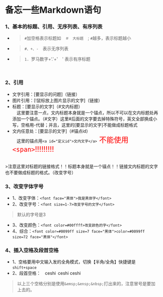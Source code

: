 # 备忘一些Markdown语句

### 1、基本的标题、引用、无序列表、有序列表
+ >`#`加空格表示标题如　`＃　大标题`　; `#`越多，表示标题越小
+ >`#、+、-`　表示无序列表
+ >`1. `罗马数字+‘.'+'　' 表示有序标题
<br>


### 2、引用
+ 文字引用：[要显示的问题]（链接）<br>
+ 图片引用：[!鼠标放上图片显示的文字]（链接）
+ 标题：[要显示的文字]（#文内标题）<br>
&emsp;这里要注意一点，文内标题本身就是一个锚点，所以不可以在文内标题处再添加一个锚点。（#文字）这里#后面的文字要去掉特殊符号，英文全部换成小写，空格用-代替；并且，这里的[要显示的文字]不能做成标题格式
+ 文内任意处：[要显示的文字]（#锚点id）<br>
&emsp;这里的锚点用`<a id="定义id">文内文字</a>`<font size=5 color=Red>    不能使用`<span>`!!!!!!!!!</font>
<br>
>注意这里对标题的链接格式！！标题本身就是一个锚点！！链接文内标题的文字也不要做成标题的格式。（改变字号）
<br>


### 3、改变字体字号
+ 1、改变字体：`<font face="黑体">我是黑体字</font>`
+ 2、改变字号：`<font size=1-7>改变字号的文字</font>`
>默认的字号是3
+ 3、改变颜色：`<font color=#00ffff>改变颜色的字</font>`
+ 4、综合：`<font color=#0099ff size=7 face="黑体">color=#0099ff size=72 face="黑体"</font>`

### 4、插入空格及段首空格
+ 1、空格要用中文输入发的全角模式，切换【半角/全角】快捷键是`shift+space`
+ 2、段首空格：&emsp;ceshi&ensp;ceshi&nbsp;ceshi
> 以上三个空格分别是使用`&emsp;&ensp;&nbsp;`打出来的，注意冒号是要加上去的。